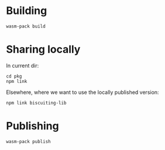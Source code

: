 # Building

    wasm-pack build

# Sharing locally

In current dir:

    cd pkg
    npm link

Elsewhere, where we want to use the locally published version:

    npm link biscuiting-lib

# Publishing

    wasm-pack publish
